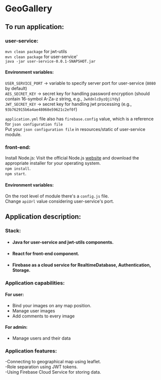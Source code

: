 # GeoGallery  

## To run application:
### user-service:
`mvn clean package` for jwt-utils  
`mvn clean package` for user-service'  
`java -jar user-service-0.0.1-SNAPSHOT.jar`  

#### Environment variables:  
`USER_SERVICE_PORT` -> variable to specify server port for user-service (`8080` by default)  
`AES_SECRET_KEY` -> secret key for handling password encryption (should contain 16-symbol A-Za-z string, e.g., `JwXdnlcDyzQjiYdy`)  
`JWT_SECRET_KEY` -> secret key for handling jwt processing (e.g., `93b762915b6a4ae48068e59621c2ef0f`)  

`application.yml` file also has `firebase.config` value, which is a reference for `json configuration file`  
Put your `json configuration file` in resources/static of user-service module.  

### front-end:  
Install Node.js: Visit the official Node.js [website](https://nodejs.org) and download the appropriate installer for your operating system.  
`npm install`.  
`npm start`.  

#### Environment variables:  
On the root level of module there's a `config.js` file.  
Change `apiUrl` value considering user-service's port.  

## Application description:  
### Stack:    
- #### Java for user-service and jwt-utils components.  
- #### React for front-end component.  
- #### Firebase as a cloud service for RealtimeDatabase, Authentication, Storage.  

### Application capabilities:  
#### For user:  
- Bind your images on any map position.  
- Manage user images  
- Add comments to every image  
#### For admin:  
- Manage users and their data  

### Application features:  
-Connecting to geographical map using leaflet.  
-Role separation using JWT tokens.  
-Using Firebase Cloud Service for storing data.  
